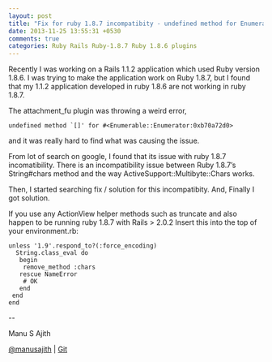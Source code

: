 ```yaml
---
layout: post
title: "Fix for ruby 1.8.7 incompatibity - undefined method for Enumerable bug"
date: 2013-11-25 13:55:31 +0530
comments: true
categories: Ruby Rails Ruby-1.8.7 Ruby 1.8.6 plugins
---
```


Recently I was working on a Rails 1.1.2 application which used Ruby version 1.8.6. I was trying to make the application work on Ruby 1.8.7, but I found that my 1.1.2 application developed in ruby 1.8.6 are not working in ruby 1.8.7. 


The attachment_fu plugin was throwing a weird error, 

    undefined method `[]' for #<Enumerable::Enumerator:0xb70a72d0>
    
and it was really hard to find what was causing the issue.

<!--more -->


From lot of search on google, I found that its issue with ruby 1.8.7 incomatibility. There is an incompatibility issue between Ruby 1.8.7’s String#chars method and the way ActiveSupport::Multibyte::Chars works.

Then, I started searching fix / solution for this incompatibity.
And, Finally I got solution.

If you use any ActionView helper methods such as truncate and also happen to be running ruby 1.8.7 with Rails > 2.0.2 Insert this into the top of your environment.rb:

    unless '1.9'.respond_to?(:force_encoding) 
      String.class_eval do 
       begin 
        remove_method :chars 
       rescue NameError 
        # OK 
       end 
     end
    end


--

Manu S Ajith

[@manusajith](http://twitter.com/manusajith/ "Twitter") | [Git](http://github.com/manusajith/ "Twitter")